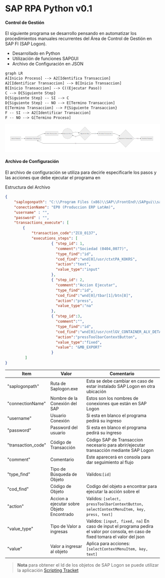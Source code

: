 # SAP RPA Python v0.1
#### Control de Gestión
El siguiente programa se desarrollo pensando en automatizar los procedimientos manuales recurrentes del Área de Control de Gestión en SAP FI (SAP Logon).

- Desarrollado en Python
- Utilización de funciones SAPGUI
- Archivo de Configuración en JSON

```mermaid
graph LR
A[Inicio Proceso] --> A2[Identifica Transaccion]
A2[Identificar Transaccion] --> B[Inicio Transaccion]
B[Inicio Transaccion] --> C((Ejecutar Paso))
C --> D{Siguiente Step}
D{Siguiente Step} -- SI --> C
D{Siguiente Step} -- NO --> E[Termino Transaccion]
E[Termino Transaccion] --> F{Siguiente Transaccion}
F -- SI --> A2[Identificar Transaccion]
F -- NO --> G[Termino Proceso]
```
![Flowchart](./proceso_rpa_python_sap.PNG)


#### Archivo de Configuración
El archivo de configuración se utiliza para decirle especificarle los pasos y las acciones que debe ejecutar el programa en 

Estructura del Archivo
```json
{
    "saplogonpath": "C:\\Program Files (x86)\\SAP\\FrontEnd\\SAPgui\\saplogon.exe",
    "conectionName": "EP0 (Produccion ERP LatAm)",
    "username" : "",
    "password" : "",
    "transactions_execute": [
        {
    		"transaction_code":"ZCO_0137",
    	    "executions_steps": [
    	             { "step_id": 1,
    				   "comment":"Sociedad (0404,0077)",
    	               "type_find":"id",
	    	           "cod_find":"wnd[0]/usr/ctxtPA_KOKRS",
    	               "action":"text",
    				   "value_type":"input"
    	             },
    	             { "step_id": 2,
    	               "comment":"Accion Ejecutar",
    	               "type_find":"id",
    	               "cod_find":"wnd[0]/tbar[1]/btn[8]",
    	               "action":"press",
    				   "value_type":"na"
    	             },
    	             { "step_id":3,
    	               "comment":"",
    	               "type_find":"id",
    	               "cod_find":"wnd[0]/usr/cntlGV_CONTAINER_ALV_DETALLE/shellcont/shell",
    	               "action":"pressToolbarContextButton",
    				   "value_type":"fixed",
    				   "value": "&MB_EXPORT"
    	             }
    	 ]
}
```

| Item | Valor | Comentario|
|-------|-------|----------|
|"saplogonpath"|Ruta de Saplogon.exe| Esta se debe cambiar en caso de estar instalado SAP Logon en otra ubicación|
|"connectionName"|Nombre de la Conexión del SAP| Estos son los nombres de conexiones que están en SAP Logon|
|"username"|Usuario Conexión| Si esta en blanco el programa pedirá su ingreso|
|"password"|Password del usuario| Si esta en blanco el programa pedirá su ingreso|
|"transaction_code" | Código de Transacción | Código SAP de Transaccion necesario para abrir/ejecutar transacción mediante SAP Logon
|"comment" | Comentario | Este aparecerá en consola para dar seguimiento al flujo |
|"type_find" | Tipo de Búsqueda de Objeto | Validos:`[id]`|
|"cod_find" | Código de Objeto | Codigo del objeto a encontrar para ejecutar la acción sobre el |
|"action"| Accion a ejecutar sobre Objeto Encontrado |Validos: `[select, pressToolbarContextButton, selectContextMenuItem, key, press, text]` |
|"value_type" |Tipo de Valor a ingresas | Validos: `[input, fixed, na]` En caso de input el programa pedira el valor por consola, en caso de fixed tomara el valor del json |
|"value" |Valor a ingresar al objeto |Aplica para acciones: `[selectContextMenuItem, key, text]` |


> **Nota** para obtener el Id de los objetos de SAP Logon se puede utilizar la aplicación [Scripting Tracket](https://tracker.stschnell.de/)
